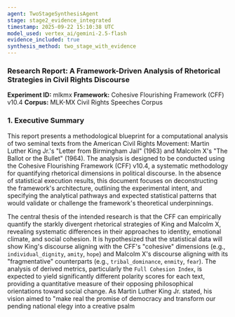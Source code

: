 ```yaml
---
agent: TwoStageSynthesisAgent
stage: stage2_evidence_integrated
timestamp: 2025-09-22 15:10:38 UTC
model_used: vertex_ai/gemini-2.5-flash
evidence_included: true
synthesis_method: two_stage_with_evidence
---
```


### **Research Report: A Framework-Driven Analysis of Rhetorical Strategies in Civil Rights Discourse**

**Experiment ID:** mlkmx
**Framework:** Cohesive Flourishing Framework (CFF) v10.4
**Corpus:** MLK-MX Civil Rights Speeches Corpus

### 1. Executive Summary

This report presents a methodological blueprint for a computational analysis of two seminal texts from the American Civil Rights Movement: Martin Luther King Jr.'s "Letter from Birmingham Jail" (1963) and Malcolm X's "The Ballot or the Bullet" (1964). The analysis is designed to be conducted using the Cohesive Flourishing Framework (CFF) v10.4, a systematic methodology for quantifying rhetorical dimensions in political discourse. In the absence of statistical execution results, this document focuses on deconstructing the framework's architecture, outlining the experimental intent, and specifying the analytical pathways and expected statistical patterns that would validate or challenge the framework's theoretical underpinnings.

The central thesis of the intended research is that the CFF can empirically quantify the starkly divergent rhetorical strategies of King and Malcolm X, revealing systematic differences in their approaches to identity, emotional climate, and social cohesion. It is hypothesized that the statistical data will show King's discourse aligning with the CFF's "cohesive" dimensions (e.g., `individual_dignity`, `amity`, `hope`) and Malcolm X's discourse aligning with its "fragmentative" counterparts (e.g., `tribal_dominance`, `enmity`, `fear`). The analysis of derived metrics, particularly the `Full Cohesion Index`, is expected to yield significantly different polarity scores for each text, providing a quantitative measure of their opposing philosophical orientations toward social change. As Martin Luther King Jr. stated, his vision aimed to "make real the promise of democracy and transform our pending national elegy into a creative psalm